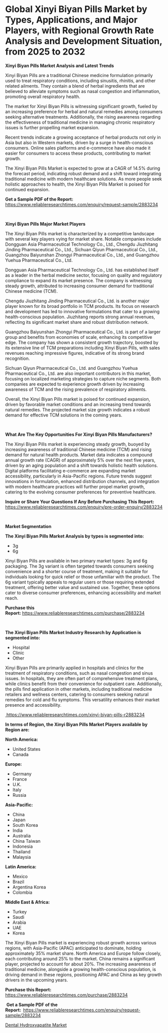 <p><h1>Global Xinyi Biyan Pills Market by Types, Applications, and Major Players, with Regional Growth Rate Analysis and Development Situation, from 2025 to 2032</h1></p><p><strong>Xinyi Biyan Pills Market Analysis and Latest Trends</strong></p>
<p><p>Xinyi Biyan Pills are a traditional Chinese medicine formulation primarily used to treat respiratory conditions, including sinusitis, rhinitis, and other related ailments. They contain a blend of herbal ingredients that are believed to alleviate symptoms such as nasal congestion and inflammation, promoting overall respiratory health.</p><p>The market for Xinyi Biyan Pills is witnessing significant growth, fueled by an increasing preference for herbal and natural remedies among consumers seeking alternative treatments. Additionally, the rising awareness regarding the effectiveness of traditional medicine in managing chronic respiratory issues is further propelling market expansion. </p><p>Recent trends indicate a growing acceptance of herbal products not only in Asia but also in Western markets, driven by a surge in health-conscious consumers. Online sales platforms and e-commerce have also made it easier for consumers to access these products, contributing to market growth.</p><p>The Xinyi Biyan Pills Market is expected to grow at a CAGR of 14.5% during the forecast period, indicating robust demand and a shift toward integrating traditional medicine with modern healthcare solutions. As more people seek holistic approaches to health, the Xinyi Biyan Pills Market is poised for continued expansion.</p></p>
<p><strong>Get a Sample PDF of the Report:&nbsp;</strong> <a href="https://www.reliableresearchtimes.com/enquiry/request-sample/2883234?utm_campaign=3363&utm_medium=2&utm_source=Github&utm_content=ia&utm_term=13032025&utm_id=xinyi-biyan-pills">https://www.reliableresearchtimes.com/enquiry/request-sample/2883234</a></p>
<p>&nbsp;</p>
<p><strong>Xinyi Biyan Pills Major Market Players</strong></p>
<p><p>The Xinyi Biyan Pills market is characterized by a competitive landscape with several key players vying for market share. Notable companies include Dongguan Asia Pharmaceutical Technology Co., Ltd., Chengdu Jiuzhitang Jinding Pharmaceutical Co., Ltd., Sichuan Qiyun Pharmaceutical Co., Ltd., Guangzhou Baiyunshan Zhongyi Pharmaceutical Co., Ltd., and Guangzhou Yuehua Pharmaceutical Co., Ltd.</p><p>Dongguan Asia Pharmaceutical Technology Co., Ltd. has established itself as a leader in the herbal medicine sector, focusing on quality and regulatory compliance to expand its market presence. The company is witnessing steady growth, attributed to increasing consumer demand for traditional Chinese medicine (TCM).</p><p>Chengdu Jiuzhitang Jinding Pharmaceutical Co., Ltd. is another major player known for its broad portfolio in TCM products. Its focus on research and development has led to innovative formulations that cater to a growing health-conscious population. Jiuzhitang reports strong annual revenues, reflecting its significant market share and robust distribution network.</p><p>Guangzhou Baiyunshan Zhongyi Pharmaceutical Co., Ltd. is part of a larger group and benefits from economies of scale, enhancing its competitive edge. The company has shown a consistent growth trajectory, boosted by its extensive line of TCM preparations including Xinyi Biyan Pills, with sales revenues reaching impressive figures, indicative of its strong brand recognition.</p><p>Sichuan Qiyun Pharmaceutical Co., Ltd. and Guangzhou Yuehua Pharmaceutical Co., Ltd. are also important contributors in this market, focusing on localized marketing strategies to capture niche segments. Both companies are expected to experience growth driven by increasing awareness of TCM and the rising prevalence of respiratory ailments.</p><p>Overall, the Xinyi Biyan Pills market is poised for continued expansion, driven by favorable market conditions and an increasing trend towards natural remedies. The projected market size growth indicates a robust demand for effective TCM solutions in the coming years.</p></p>
<p>&nbsp;</p>
<p><strong>What Are The Key Opportunities For Xinyi Biyan Pills Manufacturers?</strong></p>
<p><p>The Xinyi Biyan Pills market is experiencing steady growth, buoyed by increasing awareness of traditional Chinese medicine (TCM) and rising demand for natural health products. Market data indicates a compound annual growth rate (CAGR) of approximately 5% over the next five years, driven by an aging population and a shift towards holistic health solutions. Digital platforms facilitating e-commerce are expanding market accessibility, particularly in Asia-Pacific regions. Future trends suggest innovations in formulation, enhanced distribution channels, and integration with modern healthcare practices will further propel market growth, catering to the evolving consumer preferences for preventive healthcare.</p></p>
<p><strong>Inquire or Share Your Questions If Any Before Purchasing This Report:</strong> <a href="https://www.reliableresearchtimes.com/enquiry/pre-order-enquiry/2883234?utm_campaign=3363&utm_medium=2&utm_source=Github&utm_content=ia&utm_term=13032025&utm_id=xinyi-biyan-pills">https://www.reliableresearchtimes.com/enquiry/pre-order-enquiry/2883234</a></p>
<p>&nbsp;</p>
<p><strong>Market Segmentation</strong></p>
<p><strong>The Xinyi Biyan Pills Market Analysis by types is segmented into:</strong></p>
<p><ul><li> 3g</li><li>6g </li></ul></p>
<p><p>Xinyi Biyan Pills are available in two primary market types: 3g and 6g packaging. The 3g variant is often targeted towards consumers seeking convenience and a shorter course of treatment, making it suitable for individuals looking for quick relief or those unfamiliar with the product. The 6g variant typically appeals to regular users or those requiring extended treatment, offering better value and sustained use. Together, these options cater to diverse consumer preferences, enhancing accessibility and market reach.</p></p>
<p><strong>Purchase this Report:&nbsp;</strong><a href="https://www.reliableresearchtimes.com/purchase/2883234?utm_campaign=3363&utm_medium=2&utm_source=Github&utm_content=ia&utm_term=13032025&utm_id=xinyi-biyan-pills">https://www.reliableresearchtimes.com/purchase/2883234</a></p>
<p>&nbsp;</p>
<p><strong>The Xinyi Biyan Pills Market Industry Research by Application is segmented into:</strong></p>
<p><ul><li> Hospital</li><li>Clinic</li><li>Other </li></ul></p>
<p><p>Xinyi Biyan Pills are primarily applied in hospitals and clinics for the treatment of respiratory conditions, such as nasal congestion and sinus issues. In hospitals, they are often part of comprehensive treatment plans, while clinics benefit from their convenience for outpatient care. Additionally, the pills find application in other markets, including traditional medicine retailers and wellness centers, catering to consumers seeking natural remedies for cold and flu symptoms. This versatility enhances their market presence and accessibility.</p></p>
<p><a href="https://www.reliableresearchtimes.com/xinyi-biyan-pills-r2883234?utm_campaign=3363&utm_medium=2&utm_source=Github&utm_content=ia&utm_term=13032025&utm_id=xinyi-biyan-pills">&nbsp;https://www.reliableresearchtimes.com/xinyi-biyan-pills-r2883234</a></p>
<p><strong>In terms of Region, the Xinyi Biyan Pills Market Players available by Region are:</strong></p>
<p>
    <p> <strong> North America: </strong>
        <ul>
            <li>United States</li>
            <li>Canada</li>
        </ul>
        </p> 
    <p> <strong> Europe: </strong>
        <ul>
            <li>Germany</li>
            <li>France</li>
            <li>U.K.</li>
            <li>Italy</li>
            <li>Russia</li>
        </ul>
        </p> 
    <p> <strong> Asia-Pacific: </strong>
        <ul>
            <li>China</li>
            <li>Japan</li>
            <li>South Korea</li>
            <li>India</li>
            <li>Australia</li>
            <li>China Taiwan</li>
            <li>Indonesia</li>
            <li>Thailand</li>
            <li>Malaysia</li>
        </ul>
        </p> 
    <p> <strong> Latin America: </strong>
        <ul>
            <li>Mexico</li>
            <li>Brazil</li>
            <li>Argentina Korea</li>
            <li>Colombia</li>
        </ul>
        </p> 
    <p> <strong> Middle East & Africa: </strong>
        <ul>
            <li>Turkey</li>
            <li>Saudi</li>
            <li>Arabia</li>
            <li>UAE</li>
            <li>Korea</li>
        </ul>
    </p>
    </p>
<p><p>The Xinyi Biyan Pills market is experiencing robust growth across various regions, with Asia-Pacific (APAC) anticipated to dominate, holding approximately 35% market share. North America and Europe follow closely, each contributing around 25% to the market. China remains a significant player, projected to account for about 20%. The increasing awareness of traditional medicine, alongside a growing health-conscious population, is driving demand in these regions, positioning APAC and China as key growth drivers in the upcoming years.</p></p>
<p><strong>Purchase this Report: </strong><a href="https://www.reliableresearchtimes.com/purchase/2883234?utm_campaign=3363&utm_medium=2&utm_source=Github&utm_content=ia&utm_term=13032025&utm_id=xinyi-biyan-pills">https://www.reliableresearchtimes.com/purchase/2883234</a></p>
<p>&nbsp;<strong>Get a Sample PDF of the Report:&nbsp;&nbsp;</strong><a href="https://www.reliableresearchtimes.com/enquiry/request-sample/2883234?utm_campaign=3363&utm_medium=2&utm_source=Github&utm_content=ia&utm_term=13032025&utm_id=xinyi-biyan-pills">https://www.reliableresearchtimes.com/enquiry/request-sample/2883234</a></p>
<p><strong></strong></p>
<p><p><a href="https://github.com/casimbrhelck/Market-Research-Report-List-1/blob/main/dental-hydroxyapatite-market.md?utm_campaign=3363&utm_medium=2&utm_source=Github&utm_content=ia&utm_term=13032025&utm_id=xinyi-biyan-pills">Dental Hydroxyapatite Market</a></p></p>